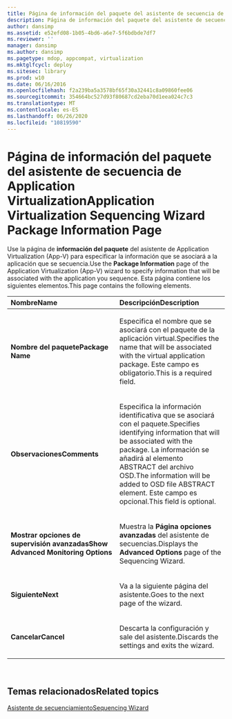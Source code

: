 ```yaml
---
title: Página de información del paquete del asistente de secuencia de Application Virtualization
description: Página de información del paquete del asistente de secuencia de Application Virtualization
author: dansimp
ms.assetid: e52efd08-1b05-4bd6-a6e7-5f6bdbde7df7
ms.reviewer: ''
manager: dansimp
ms.author: dansimp
ms.pagetype: mdop, appcompat, virtualization
ms.mktglfcycl: deploy
ms.sitesec: library
ms.prod: w10
ms.date: 06/16/2016
ms.openlocfilehash: f2a239ba5a3578bf65f30a32441c8a09860fee06
ms.sourcegitcommit: 354664bc527d93f80687cd2eba70d1eea024c7c3
ms.translationtype: MT
ms.contentlocale: es-ES
ms.lasthandoff: 06/26/2020
ms.locfileid: "10819590"
---
```

# <span data-ttu-id="f1c86-103">Página de información del paquete del asistente de secuencia de Application Virtualization</span><span class="sxs-lookup"><span data-stu-id="f1c86-103">Application Virtualization Sequencing Wizard Package Information Page</span></span>


<span data-ttu-id="f1c86-104">Use la página de **información del paquete** del asistente de Application Virtualization (App-V) para especificar la información que se asociará a la aplicación que se secuencia.</span><span class="sxs-lookup"><span data-stu-id="f1c86-104">Use the **Package Information** page of the Application Virtualization (App-V) wizard to specify information that will be associated with the application you sequence.</span></span> <span data-ttu-id="f1c86-105">Esta página contiene los siguientes elementos.</span><span class="sxs-lookup"><span data-stu-id="f1c86-105">This page contains the following elements.</span></span>

<table>
<colgroup>
<col width="50%" />
<col width="50%" />
</colgroup>
<thead>
<tr class="header">
<th align="left"><span data-ttu-id="f1c86-106">Nombre</span><span class="sxs-lookup"><span data-stu-id="f1c86-106">Name</span></span></th>
<th align="left"><span data-ttu-id="f1c86-107">Descripción</span><span class="sxs-lookup"><span data-stu-id="f1c86-107">Description</span></span></th>
</tr>
</thead>
<tbody>
<tr class="odd">
<td align="left"><p><strong><span data-ttu-id="f1c86-108">Nombre del paquete</span><span class="sxs-lookup"><span data-stu-id="f1c86-108">Package Name</span></span></strong></p></td>
<td align="left"><p><span data-ttu-id="f1c86-109">Especifica el nombre que se asociará con el paquete de la aplicación virtual.</span><span class="sxs-lookup"><span data-stu-id="f1c86-109">Specifies the name that will be associated with the virtual application package.</span></span> <span data-ttu-id="f1c86-110">Este campo es obligatorio.</span><span class="sxs-lookup"><span data-stu-id="f1c86-110">This is a required field.</span></span></p></td>
</tr>
<tr class="even">
<td align="left"><p><strong><span data-ttu-id="f1c86-111">Observaciones</span><span class="sxs-lookup"><span data-stu-id="f1c86-111">Comments</span></span></strong></p></td>
<td align="left"><p><span data-ttu-id="f1c86-112">Especifica la información identificativa que se asociará con el paquete.</span><span class="sxs-lookup"><span data-stu-id="f1c86-112">Specifies identifying information that will be associated with the package.</span></span> <span data-ttu-id="f1c86-113">La información se añadirá al elemento ABSTRACT del archivo OSD.</span><span class="sxs-lookup"><span data-stu-id="f1c86-113">The information will be added to OSD file ABSTRACT element.</span></span> <span data-ttu-id="f1c86-114">Este campo es opcional.</span><span class="sxs-lookup"><span data-stu-id="f1c86-114">This field is optional.</span></span></p></td>
</tr>
<tr class="odd">
<td align="left"><p><strong><span data-ttu-id="f1c86-115">Mostrar opciones de supervisión avanzadas</span><span class="sxs-lookup"><span data-stu-id="f1c86-115">Show Advanced Monitoring Options</span></span></strong></p></td>
<td align="left"><p><span data-ttu-id="f1c86-116">Muestra la <strong> Página opciones avanzadas </strong> del asistente de secuencias.</span><span class="sxs-lookup"><span data-stu-id="f1c86-116">Displays the <strong>Advanced Options</strong> page of the Sequencing Wizard.</span></span></p></td>
</tr>
<tr class="even">
<td align="left"><p><strong><span data-ttu-id="f1c86-117">Siguiente</span><span class="sxs-lookup"><span data-stu-id="f1c86-117">Next</span></span></strong></p></td>
<td align="left"><p><span data-ttu-id="f1c86-118">Va a la siguiente página del asistente.</span><span class="sxs-lookup"><span data-stu-id="f1c86-118">Goes to the next page of the wizard.</span></span></p></td>
</tr>
<tr class="odd">
<td align="left"><p><strong><span data-ttu-id="f1c86-119">Cancelar</span><span class="sxs-lookup"><span data-stu-id="f1c86-119">Cancel</span></span></strong></p></td>
<td align="left"><p><span data-ttu-id="f1c86-120">Descarta la configuración y sale del asistente.</span><span class="sxs-lookup"><span data-stu-id="f1c86-120">Discards the settings and exits the wizard.</span></span></p></td>
</tr>
</tbody>
</table>

 

## <span data-ttu-id="f1c86-121">Temas relacionados</span><span class="sxs-lookup"><span data-stu-id="f1c86-121">Related topics</span></span>


[<span data-ttu-id="f1c86-122">Asistente de secuenciamiento</span><span class="sxs-lookup"><span data-stu-id="f1c86-122">Sequencing Wizard</span></span>](sequencing-wizard.md)

 

 





